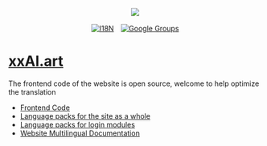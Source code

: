 <p align="center"><a href="https://wac.tax"><img src="https://cdn.jsdelivr.net/gh/wactax/img/logo.svg"/></a></p><p align="center"><a href="https://github.com/wactax/wac.tax/blob/main/doc/README.md#readme"><img alt="I18N" src="https://cdn.jsdelivr.net/gh/wactax/img/t.svg"/></a>　<a href="https://groups.google.com/u/2/g/wactax"><img alt="Google Groups" src="https://cdn.jsdelivr.net/gh/wactax/img/g-groups.svg"/></a></p>

# [xxAI.art](https://xxAI.art)

The frontend code of the website is open source, welcome to help optimize the translation

* [Frontend Code](https://github.com/xxai-art/web)
* [Language packs for the site as a whole](https://github.com/xxai-art/web/tree/main/i18n)
* [Language packs for login modules](https://github.com/wacpkg/user/tree/main/ui.i18n)
* [Website Multilingual Documentation](https://github.com/xxai-doc)
